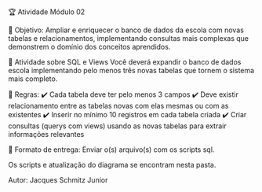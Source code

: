 🏆 Atividade Módulo 02

📝 Objetivo: Ampliar e enriquecer o banco de dados da escola com novas tabelas e relacionamentos, implementando consultas mais complexas que demonstrem o domínio dos conceitos aprendidos.


📌 Atividade sobre SQL e Views
Você deverá expandir o banco de dados escola implementando pelo menos três novas tabelas que tornem o sistema mais completo.


📍 Regras:
✔️ Cada tabela deve ter pelo menos 3 campos
✔️ Deve existir relacionamento entre as tabelas novas com elas mesmas ou com as existentes
✔️ Inserir no mínimo 10 registros em cada tabela criada
✔️ Criar consultas (querys com views) usando as novas tabelas para extrair informações relevantes


📄 Formato de entrega: Enviar o(s) arquivo(s) com os scripts sql.

Os scripts e atualização do diagrama se encontram nesta pasta.

Autor: Jacques Schmitz Junior
